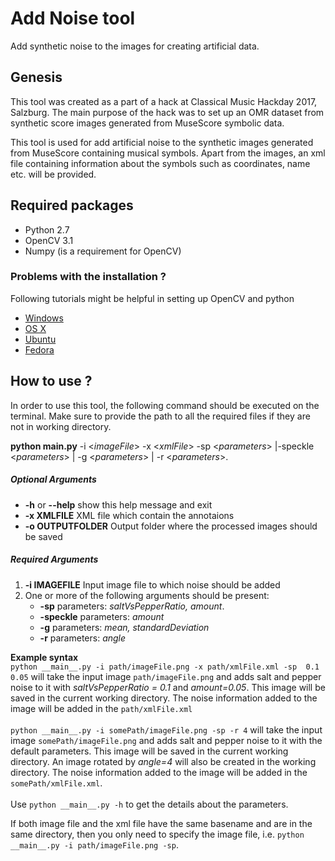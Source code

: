 # Add Noise tool
Add synthetic noise to the images for creating artificial data.

## Genesis
This tool was created as a part of a hack at Classical Music Hackday 2017, Salzburg. The main purpose of the hack was to set up an OMR dataset from synthetic score images generated from MuseScore symbolic data.

This tool is used for add artificial noise to the synthetic images generated from MuseScore containing musical symbols. Apart from the images, an xml file containing information about the symbols such as coordinates, name etc. will be provided.

## Required packages
- Python 2.7
- OpenCV 3.1
- Numpy (is a requirement for OpenCV)

### Problems with the installation ?
Following tutorials might be helpful in setting up OpenCV and python
- [Windows](http://docs.opencv.org/3.2.0/d5/de5/tutorial_py_setup_in_windows.html)
- [OS X](http://www.pyimagesearch.com/2015/06/15/install-opencv-3-0-and-python-2-7-on-osx/)
- [Ubuntu](http://www.pyimagesearch.com/2015/06/22/install-opencv-3-0-and-python-2-7-on-ubuntu/)
- [Fedora](http://docs.opencv.org/3.2.0/dd/dd5/tutorial_py_setup_in_fedora.html)


## How to use ?
In order to use this tool, the following command should be executed on the terminal. Make sure to provide the path to all the required files if they are not in working directory.

**python __main__.py** -i <*imageFile*\> -x <*xmlFile*\> -sp <*parameters*\> 
|-speckle <*parameters*\>
| -g <*parameters*\>
| -r <*parameters*\>.
<br>

##### Optional Arguments

- **-h** or **--help** show this help message and exit
- **-x XMLFILE** XML file which contain the annotaions
- **-o OUTPUTFOLDER** Output folder where the processed images should be saved

##### Required Arguments

1. **-i IMAGEFILE** Input image file to which noise should be added
2. One or more of the following arguments should be present:
    * **-sp** parameters: *saltVsPepperRatio, amount*.
    * **-speckle** parameters: *amount*
    * **-g** parameters: *mean, standardDeviation*
    * **-r** parameters: *angle*


**Example syntax** <br>
`python __main__.py -i path/imageFile.png -x path/xmlFile.xml -sp  0.1 0.05`
will take the input image `path/imageFile.png` and adds salt and pepper noise to it with 
*saltVsPepperRatio = 0.1* and *amount=0.05*. 
This image will be saved in the current working directory.
The noise information added to the image will be added in the `path/xmlFile.xml` 
<br><br>
`python __main__.py -i somePath/imageFile.png -sp -r 4`
will take the input image `somePath/imageFile.png` and adds salt and pepper noise to it with the default parameters.
This image will be saved in the current working directory.
An image rotated by *angle=4* will also be created in the working directory. 
The noise information added to the image will be added in the `somePath/xmlFile.xml`. 
<br><br>
Use `python __main__.py -h` to get the details about the parameters.

If both image file and the xml file have the same basename and are in the same directory,
 then you only need to specify the image file, i.e. `python __main__.py -i path/imageFile.png -sp`.